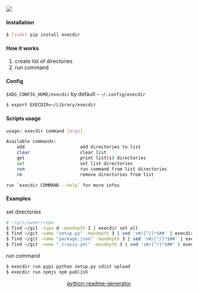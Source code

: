 <!--
https://pypi.org/project/readme-generator/
https://pypi.org/project/python-readme-generator/
-->

[![](https://img.shields.io/badge/OS-Unix-blue.svg?longCache=True)]()

#### Installation
```bash
$ [sudo] pip install execdir
```

#### How it works
1.  create list of directories
2.  run command

#### Config
`$XDG_CONFIG_HOME/execdir` by default - `~/.config/execdir`

```bash
$ export EXECDIR=~/Library/execdir
```

#### Scripts usage
```bash
usage: execdir command [args]

Available commands:
    add                     add directories to list
    clear                   clear list
    get                     print list(s) directories
    set                     set list directories
    run                     run command from list directories
    rm                      remove directories from list

run `execdir COMMAND --help` for more infos
```

#### Examples
set directories
```bash
# ~/git/owner/repo
$ find ~/git -type d -maxdepth 2 | execdir set all
$ find ~/git -name "setup.py" -maxdepth 3 | sed 's#/[^/]*$##' | execdir set pypi
$ find ~/git -name "package.json" -maxdepth 3 | sed 's#/[^/]*$##' | execdir set npmjs
$ find ~/git -name ".travis.yml" -maxdepth 3 | sed 's#/[^/]*$##' | execdir set travis
```

run command
```bash
$ execdir run pypi python setup.py sdist upload
$ execdir run npmjs npm publish
```

<p align="center">
    <a href="https://pypi.org/project/python-readme-generator/">python-readme-generator</a>
</p>